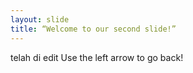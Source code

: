 ```yaml
---
layout: slide
title: “Welcome to our second slide!”
---
```

telah di edit
Use the left arrow to go back!

